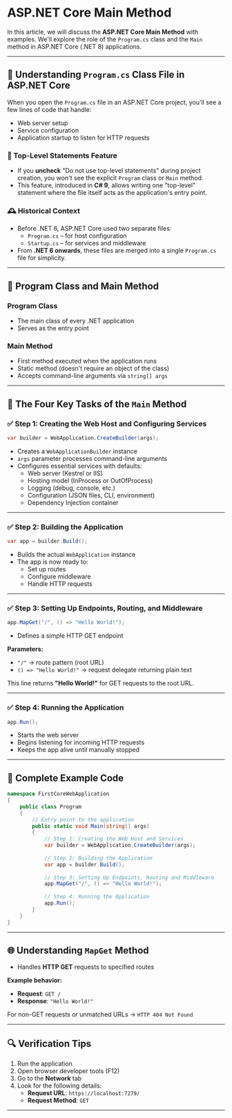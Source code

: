 # ASP.NET Core Main Method

In this article, we will discuss the **ASP.NET Core Main Method** with examples. We'll explore the role of the `Program.cs` class and the `Main` method in ASP.NET Core (.NET 8) applications.

---

## 🧠 Understanding `Program.cs` Class File in ASP.NET Core

When you open the `Program.cs` file in an ASP.NET Core project, you'll see a few lines of code that handle:

- Web server setup  
- Service configuration  
- Application startup to listen for HTTP requests  

### 📌 Top-Level Statements Feature

- If you **uncheck** "Do not use top-level statements" during project creation, you won't see the explicit `Program` class or `Main` method.
- This feature, introduced in **C# 9**, allows writing one "top-level" statement where the file itself acts as the application's entry point.

### 🕰 Historical Context

- Before .NET 6, ASP.NET Core used two separate files:
  - `Program.cs` – for host configuration
  - `Startup.cs` – for services and middleware
- From **.NET 6 onwards**, these files are merged into a single `Program.cs` file for simplicity.

---

## 🧱 Program Class and Main Method

### Program Class

- The main class of every .NET application  
- Serves as the entry point

### Main Method

- First method executed when the application runs  
- Static method (doesn't require an object of the class)  
- Accepts command-line arguments via `string[] args`

---

## 🚀 The Four Key Tasks of the `Main` Method

### ✅ Step 1: Creating the Web Host and Configuring Services

```csharp
var builder = WebApplication.CreateBuilder(args);
```

- Creates a `WebApplicationBuilder` instance  
- `args` parameter processes command-line arguments  
- Configures essential services with defaults:
  - Web server (Kestrel or IIS)
  - Hosting model (InProcess or OutOfProcess)
  - Logging (debug, console, etc.)
  - Configuration (JSON files, CLI, environment)
  - Dependency Injection container

---

### ✅ Step 2: Building the Application

```csharp
var app = builder.Build();
```

- Builds the actual `WebApplication` instance  
- The app is now ready to:
  - Set up routes
  - Configure middleware
  - Handle HTTP requests

---

### ✅ Step 3: Setting Up Endpoints, Routing, and Middleware

```csharp
app.MapGet("/", () => "Hello World!");
```

- Defines a simple HTTP GET endpoint

**Parameters:**

- `"/"` → route pattern (root URL)  
- `() => "Hello World!"` → request delegate returning plain text

This line returns **"Hello World!"** for GET requests to the root URL.

---

### ✅ Step 4: Running the Application

```csharp
app.Run();
```

- Starts the web server  
- Begins listening for incoming HTTP requests  
- Keeps the app alive until manually stopped

---

## 🧪 Complete Example Code

```csharp
namespace FirstCoreWebApplication
{
    public class Program
    {
        // Entry point to the application
        public static void Main(string[] args)
        {
            // Step 1: Creating the Web Host and Services
            var builder = WebApplication.CreateBuilder(args);
            
            // Step 2: Building the Application
            var app = builder.Build();
            
            // Step 3: Setting Up Endpoints, Routing and Middleware
            app.MapGet("/", () => "Hello World!");
            
            // Step 4: Running the Application
            app.Run();
        }
    }
}
```

---

## 🌐 Understanding `MapGet` Method

- Handles **HTTP GET** requests to specified routes

**Example behavior:**

- **Request**: `GET /`
- **Response**: `"Hello World!"`

For non-GET requests or unmatched URLs → `HTTP 404 Not Found`

---

## 🔍 Verification Tips

1. Run the application
2. Open browser developer tools (F12)
3. Go to the **Network** tab
4. Look for the following details:
   - **Request URL**: `https://localhost:7279/`
   - **Request Method**: `GET`

---

